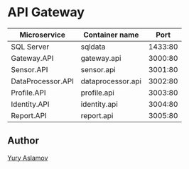 # API Gateway

| Microservice         | Container name      | Port    |
|----------------------|---------------------|---------|
| SQL Server           | sqldata             | 1433:80 |
| Gateway.API          | gateway.api         | 3000:80 |
| Sensor.API           | sensor.api          | 3001:80 |
| DataProcessor.API    | dataprocessor.api   | 3002:80 |
| Profile.API          | profile.api         | 3003:80 |
| Identity.API         | identity.api        | 3004:80 |
| Report.API           | report.api          | 3005:80 |

## Author

[Yury Aslamov](https://aslamovyura.github.io/)